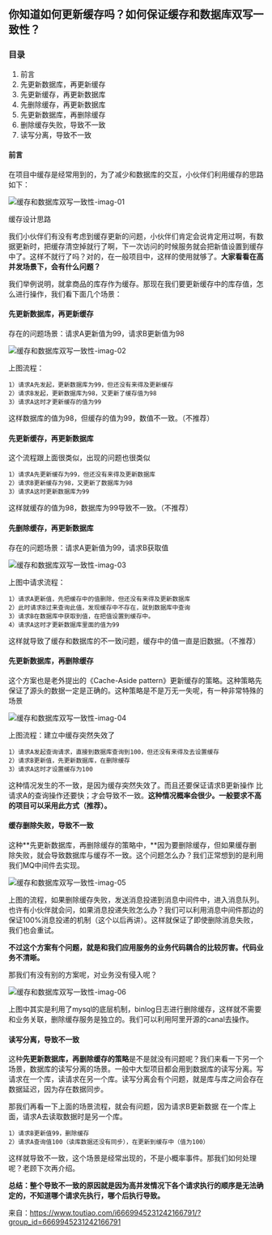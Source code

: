 ## 你知道如何更新缓存吗？如何保证缓存和数据库双写一致性？

### 目录

1. 前言
2. 先更新数据库，再更新缓存
3. 先更新缓存，再更新数据库
4. 先删除缓存，再更新数据库
5. 先更新数据库，再删除缓存
6. 删除缓存失败，导致不一致
7. 读写分离，导致不一致

#### 前言

在项目中缓存是经常用到的，为了减少和数据库的交互，小伙伴们利用缓存的思路如下：

![缓存和数据库双写一致性-imag-01](/Users/lcp/Desktop/HuGoldWater/GoldWater/precipitation/images/缓存和数据库双写一致性/缓存和数据库双写一致性-imag-01.png)

缓存设计思路

我们小伙伴们有没有考虑到缓存更新的问题，小伙伴们肯定会说肯定用过啊，有数据更新时，把缓存清空掉就行了啊，下一次访问的时候服务就会把新值设置到缓存中了。这样不就行了吗？对的，在一般项目中，这样的使用就够了。**大家看看在高并发场景下，会有什么问题？**

我们举例说明，就拿商品的库存作为缓存。那现在我们要更新缓存中的库存值，怎么进行操作，我们看下面几个场景：

#### 先更新数据库，再更新缓存

存在的问题场景：请求A更新值为99，请求B更新值为98

![缓存和数据库双写一致性-imag-02](/Users/lcp/Desktop/HuGoldWater/GoldWater/precipitation/images/缓存和数据库双写一致性/缓存和数据库双写一致性-imag-02.png)



上图流程：

```
1）请求A先发起，更新数据库为99，但还没有来得及更新缓存
2）请求B发起，更新数据库为98，又更新了缓存值为98
3）请求A这时才更新缓存的值为99
```

这样数据库的值为98，但缓存的值为99，数值不一致。（不推荐）

#### 先更新缓存，再更新数据库

这个流程跟上面很类似，出现的问题也很类似

```
1）请求A先更新缓存为99，但还没有来得及更新数据库
2）请求B更新缓存为98，又更新了数据库为98
3）请求A这时更新数据库为99
```

这样就缓存的值为98，数据库为99导致不一致。（不推荐）

#### 先删除缓存，再更新数据库

存在的问题场景：请求A更新值为99，请求B获取值

![缓存和数据库双写一致性-imag-03](/Users/lcp/Desktop/HuGoldWater/GoldWater/precipitation/images/缓存和数据库双写一致性/缓存和数据库双写一致性-imag-03.png)



上图中请求流程：

```
1）请求A更新值，先把缓存中的值删除，但还没有来得及更新数据库
2）此时请求B过来查询此值，发现缓存中不存在，就到数据库中查询
3）请求B在数据库中获取到值，在把值设置到缓存中。
4）请求A这时才更新数据库里面的值为99
```

这样就导致了缓存和数据库的不一致问题，缓存中的值一直是旧数据。（不推荐）

#### 先更新数据库，再删除缓存

这个方案也是老外提出的《Cache-Aside pattern》更新缓存的策略。这种策略先保证了源头的数据一定是正确的。这种策略是不是万无一失呢，有一种非常特殊的场景

![缓存和数据库双写一致性-imag-04](/Users/lcp/Desktop/HuGoldWater/GoldWater/precipitation/images/缓存和数据库双写一致性/缓存和数据库双写一致性-imag-04.png)



上图流程：建立中缓存突然失效了

```
1）请求A发起查询请求，直接到数据库查询到100，但还没有来得及去设置缓存
2）请求B更新值，先更新数据库，在删除缓存
3）请求A这时才设置缓存为100
```

这种情况发生的不一致，是因为缓存突然失效了。而且还要保证请求B更新操作 比 请求A的查询操作还要快；才会导致不一致。**这种情况概率会很少。一般要求不高的项目可以采用此方式（推荐）。**

#### 缓存删除失败，导致不一致

这种**先更新数据库，再删除缓存的策略中，**因为要删除缓存，但如果缓存删除失败，就会导致数据库与缓存不一致。这个问题怎么办？我们正常想到的是利用我们MQ中间件去实现。

![缓存和数据库双写一致性-imag-05](/Users/lcp/Desktop/HuGoldWater/GoldWater/precipitation/images/缓存和数据库双写一致性/缓存和数据库双写一致性-imag-05.png)



上图的流程，如果删除缓存失败，发送消息投递到消息中间件中，进入消息队列。也许有小伙伴就会问，如果消息投递失败怎么办？我们可以利用消息中间件那边的保证100%消息投递的机制（这个以后再讲）。这样就保证了即使删除消息失败，我们也会重试。

**不过这个方案有个问题，就是和我们应用服务的业务代码耦合的比较厉害。代码业务不清晰。**

那我们有没有别的方案呢，对业务没有侵入呢？

![缓存和数据库双写一致性-imag-06](/Users/lcp/Desktop/HuGoldWater/GoldWater/precipitation/images/缓存和数据库双写一致性/缓存和数据库双写一致性-imag-06.png)



上图中其实是利用了mysql的底层机制，binlog日志进行删除缓存，这样就不需要和业务关联，删除缓存服务是独立的。我们可以利用阿里开源的canal去操作。

#### 读写分离，导致不一致

这种**先更新数据库，再删除缓存的策略**是不是就没有问题呢？我们来看一下另一个场景，数据库的读写分离的场景。一般中大型项目都会用到数据库的读写分离。写请求在一个库，读请求在另一个库。读写分离会有个问题，就是库与库之间会存在数据延迟，因为存在数据同步。

那我们再看一下上面的场景流程，就会有问题，因为请求B更新数据 在一个库上面，请求A去读取数据时是另一个库。

```
1）请求B更新值99，删除缓存
2）请求A查询值100（读库数据还没有同步），在更新到缓存中（值为100）
```

这样就导致不一致，这个场景是经常出现的，不是小概率事件。那我们如何处理呢？老顾下次再介绍。

**总结：整个导致不一致的原因就是因为高并发情况下各个请求执行的顺序是无法确定的，不知道哪个请求先执行，哪个后执行导致。**

来自：https://www.toutiao.com/i6669945231242166791/?group_id=6669945231242166791